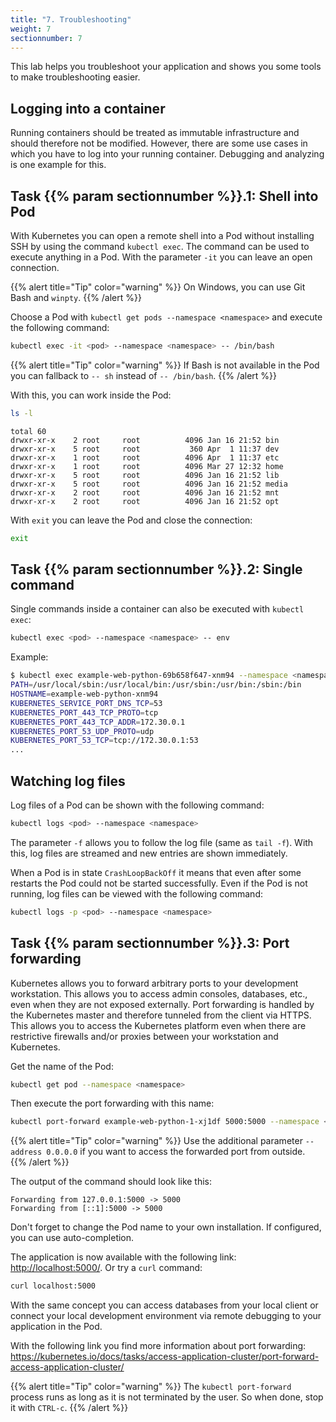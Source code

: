```yaml
---
title: "7. Troubleshooting"
weight: 7
sectionnumber: 7
---
```


This lab helps you troubleshoot your application and shows you some tools to make troubleshooting easier.


## Logging into a container

Running containers should be treated as immutable infrastructure and should therefore not be modified. However, there are some use cases in which you have to log into your running container. Debugging and analyzing is one example for this.


## Task {{% param sectionnumber %}}.1: Shell into Pod

With Kubernetes you can open a remote shell into a Pod without installing SSH by using the command `kubectl exec`. The command can be used to execute anything in a Pod. With the parameter `-it` you can leave an open connection.

{{% alert title="Tip" color="warning" %}}
On Windows, you can use Git Bash and `winpty`.
{{% /alert %}}


Choose a Pod with `kubectl get pods --namespace <namespace>` and execute the following command:

```bash
kubectl exec -it <pod> --namespace <namespace> -- /bin/bash
```

{{% alert title="Tip" color="warning" %}}
If Bash is not available in the Pod you can fallback to `-- sh` instead of `-- /bin/bash`.
{{% /alert %}}

With this, you can work inside the Pod:

```bash
ls -l
```

```
total 60
drwxr-xr-x    2 root     root          4096 Jan 16 21:52 bin
drwxr-xr-x    5 root     root           360 Apr  1 11:37 dev
drwxr-xr-x    1 root     root          4096 Apr  1 11:37 etc
drwxr-xr-x    1 root     root          4096 Mar 27 12:32 home
drwxr-xr-x    5 root     root          4096 Jan 16 21:52 lib
drwxr-xr-x    5 root     root          4096 Jan 16 21:52 media
drwxr-xr-x    2 root     root          4096 Jan 16 21:52 mnt
drwxr-xr-x    2 root     root          4096 Jan 16 21:52 opt

```

With `exit` you can leave the Pod and close the connection:

```sh
exit
```


## Task {{% param sectionnumber %}}.2: Single command

Single commands inside a container can also be executed with `kubectl exec`:

```bash
kubectl exec <pod> --namespace <namespace> -- env
```

Example:

```bash
$ kubectl exec example-web-python-69b658f647-xnm94 --namespace <namespace> -- env
PATH=/usr/local/sbin:/usr/local/bin:/usr/sbin:/usr/bin:/sbin:/bin
HOSTNAME=example-web-python-xnm94
KUBERNETES_SERVICE_PORT_DNS_TCP=53
KUBERNETES_PORT_443_TCP_PROTO=tcp
KUBERNETES_PORT_443_TCP_ADDR=172.30.0.1
KUBERNETES_PORT_53_UDP_PROTO=udp
KUBERNETES_PORT_53_TCP=tcp://172.30.0.1:53
...
```


## Watching log files

Log files of a Pod can be shown with the following command:


```bash
kubectl logs <pod> --namespace <namespace>
```

The parameter `-f` allows you to follow the log file (same as `tail -f`). With this, log files are streamed and new entries are shown immediately.

When a Pod is in state `CrashLoopBackOff` it means that even after some restarts the Pod could not be started successfully. Even if the Pod is not running, log files can be viewed with the following command:

 ```bash
kubectl logs -p <pod> --namespace <namespace>
```


## Task {{% param sectionnumber %}}.3: Port forwarding

Kubernetes allows you to forward arbitrary ports to your development workstation. This allows you to access admin consoles, databases, etc., even when they are not exposed externally. Port forwarding is handled by the Kubernetes master and therefore tunneled from the client via HTTPS. This allows you to access the Kubernetes platform even when there are restrictive firewalls and/or proxies between your workstation and Kubernetes.

Get the name of the Pod:

```bash
kubectl get pod --namespace <namespace>
```

Then execute the port forwarding with this name:

```bash
kubectl port-forward example-web-python-1-xj1df 5000:5000 --namespace <namespace>
```

{{% alert title="Tip" color="warning" %}}
Use the additional parameter `--address 0.0.0.0` if you want to access the forwarded port from outside.  
{{% /alert %}}

The output of the command should look like this:

```
Forwarding from 127.0.0.1:5000 -> 5000
Forwarding from [::1]:5000 -> 5000
```

Don't forget to change the Pod name to your own installation. If configured, you can use auto-completion.

The application is now available with the following link: <http://localhost:5000/>. Or try a `curl` command:

```bash
curl localhost:5000
```

With the same concept you can access databases from your local client or connect your local development environment via remote debugging to your application in the Pod.

With the following link you find more information about port forwarding: <https://kubernetes.io/docs/tasks/access-application-cluster/port-forward-access-application-cluster/>

{{% alert title="Tip" color="warning" %}}
The `kubectl port-forward` process runs as long as it is not terminated by the user. So when done, stop it with `CTRL-c`.
{{% /alert %}}
